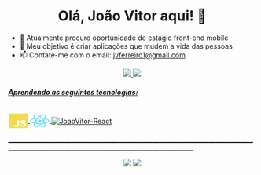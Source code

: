 <h1 align="center">Olá, João Vitor aqui! 👋</h1>

- 🔭 Atualmente procuro oportunidade de estágio front-end mobile
- 🌱 Meu objetivo é criar aplicações que mudem a vida das pessoas
- 📫 Contate-me com o email: jvferreiro1@gmail.com

<div align="center">
  <a href="https://github.com/JoaoVitorFerreiro">
  <img height="160em" src="https://github-readme-stats.vercel.app/api?username=JoaoVitorFerreiro&show_icons=true&theme=noctis&include_all_commits=true&count_private=true"/>
  <img height="160em" src="https://github-readme-stats.vercel.app/api/top-langs/?username=JoaoVitorFerreiro&layout=compact&langs_count=7&theme=noctis"/>
</div>

  
  <h4><i>Aprendendo as seguintes tecnologias:</i></h4> 
  
<div style="display: inline_block"><br>
  <img align="center" alt="JoaoVitor-Js" height="30" width="40" src="https://raw.githubusercontent.com/devicons/devicon/master/icons/javascript/javascript-plain.svg">
  <img align="center" alt="JoaoVitor-React" height="30" width="40" src="https://raw.githubusercontent.com/devicons/devicon/master/icons/react/react-original.svg">
  <img align="center" alt="JoaoVitor-React" height="30" width="40" src="https://cdn.worldvectorlogo.com/logos/typescript.svg">
  
</div>
  
  <p>_________________________________________________________________________________________________________________________________________</p>
  
<div style="text-align:center"> 
  
  <a href = "mailto:jvferreiro1@gmail.com"><img src="https://img.shields.io/badge/Gmail-D14836?style=for-the-badge&logo=gmail&logoColor=white" target="_blank"></a>
  <a href="https://www.linkedin.com/in/jo%C3%A3o-vitor-ferreiro-a1692b1b7/" target="_blank"><img src="https://img.shields.io/badge/-LinkedIn-%230077B5?style=for-the-badge&logo=linkedin&logoColor=white" target="_blank"></a> 
 
 
  </div>
